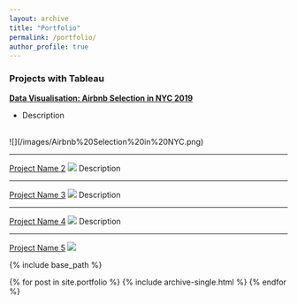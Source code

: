 ```yaml
---
layout: archive
title: "Portfolio"
permalink: /portfolio/
author_profile: true
---
```


### Projects with Tableau

[**Data Visualisation: Airbnb Selection in NYC 2019**](/files/Airbnb%20Selection%20in%20NYC_Susie%20Tao.pdf)
- Description
<br/>
![](/images/Airbnb%20Selection%20in%20NYC.png)

---
[Project Name 2](/pdf/PricingAnalyticsPJ2.pdf)
![](/images/PricingAnalyticsPJ2.png)
Description

---
[Project Name 3](/pdf/PricingAnalyticsPJ1.pdf)
![](/images/PPJ1.jpeg)
Description

---
[Project Name 4](/pdf/Twitter%20-%20Natural%20Language%20Processing.pdf)
![](/images/twitter.png)
Description

---

[Project Name 5](/911_descrptive_analysis.html)
![](/images/911%20Projct.png)

{% include base_path %}


{% for post in site.portfolio %}
  {% include archive-single.html %}
{% endfor %}
